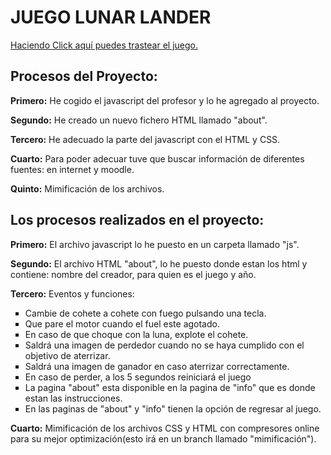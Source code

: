 <h1>JUEGO LUNAR LANDER</h1>
<a href="https://rawgit.com/jordanfast/LunarLander4/master/index.html">Haciendo Click aquí puedes trastear el juego.</a>
<h2>Procesos del Proyecto:</h2>
  <p><b>Primero:</b> He cogido el javascript del profesor y lo he agregado al proyecto. </p>
  <p><b>Segundo:</b> He creado un nuevo fichero HTML llamado "about". </p>
  <p><b>Tercero:</b> He adecuado la parte del javascript con el HTML y CSS.</p>
  <p><b>Cuarto:</b> Para poder adecuar tuve que buscar información de diferentes fuentes: en internet y moodle. </p>
  <p><b>Quinto:</b> Mimificación de los archivos.</p>
<h2>Los procesos realizados en el proyecto:</h2>
  <p><b>Primero:</b> El archivo javascript lo he puesto en un carpeta llamado "js".</p>
  <p><b>Segundo:</b> El archivo HTML "about", lo he puesto donde estan los html y contiene: nombre del creador, para quien es el juego y año.   </p>
 <p><b>Tercero:</b> Eventos y funciones:
   <ul>
      <li type="square">Cambie de cohete a cohete con fuego pulsando una tecla.</li>
      <li type="square">Que pare el motor cuando el fuel este agotado.</li>
      <li type="square">En caso de que choque con la luna, explote el cohete.</li>
      <li type="square">Saldrá una imagen de perdedor cuando no se haya cumplido con el objetivo de aterrizar.</li>
      <li type="square">Saldrá una imagen de ganador en caso aterrizar correctamente.</li>
      <li type="square">En caso de perder, a los 5 segundos reiniciará el juego</li>
      <li type="square">La pagina "about" esta disponible en la pagina de "info" que es donde estan las instrucciones.</li>
      <li type="square">En las paginas de "about" y "info" tienen la opción de regresar al juego.</li>
    </ul>
 </p>
<p><b>Cuarto:</b> Mimificación de los archivos CSS y HTML con compresores online para su mejor optimización(esto irá en un branch llamado "mimificación").</p>
